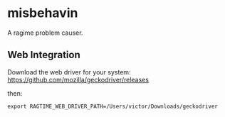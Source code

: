 # misbehavin

A ragime problem causer.



## Web Integration


Download the web driver for your system: https://github.com/mozilla/geckodriver/releases


then:

    export RAGTIME_WEB_DRIVER_PATH=/Users/victor/Downloads/geckodriver


  